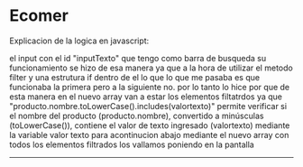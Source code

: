 # Ecomer

Explicacion de la logica en javascript:


el input con el id "inputTexto" que tengo como barra de busqueda su funcionamiento se hizo de esa manera ya que a la hora de utilizar el metodo filter y una estrutura if dentro de el lo que lo que me pasaba es que funcionaba la primera pero a la siguiente no. por lo tanto lo hice por que de esta manera en el nuevo array van a estar los elementos filtatrdos ya que "producto.nombre.toLowerCase().includes(valortexto)"  permite verificar si el nombre del producto (producto.nombre), convertido a minúsculas (toLowerCase()), contiene el valor de texto ingresado (valortexto) mediante la variable valor texto 
para acontinucion abajo mediante el nuevo array con todos los elementos filtrados los vallamos poniendo en la pantalla 



---------------------------------------------------------------



